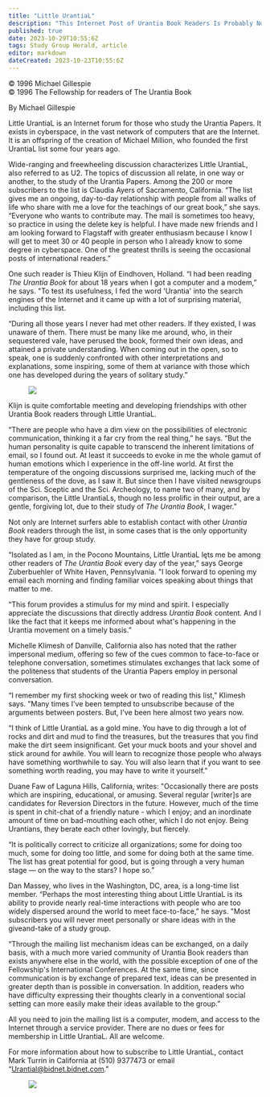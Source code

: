 ```yaml
---
title: "Little UrantiaL"
description: "This Internet Post of Urantia Book Readers Is Probably Not What You Thought It Would Be, But More"
published: true
date: 2023-10-29T10:55:6Z
tags: Study Group Herald, article
editor: markdown
dateCreated: 2023-10-23T10:55:6Z
---
```


<p class="v-card v-sheet theme--light gray lighten-3 px-2">© 1996 Michael Gillespie<br>© 1996 The Fellowship for readers of The Urantia Book</p>

By Michael Gillespie

Little UrantiaL is an Internet forum for those who study the Urantia Papers. It exists in cyberspace, in the vast network of computers that are the Internet. It is an offspring of the creation of Michael Million, who founded the first UrantiaL list some four years ago.

Wide-ranging and freewheeling discussion characterizes Little UrantiaL, also referred to as U2. The topics of discussion all relate, in one way or another, to the study of the Urantia Papers. Among the 200 or more subscribers to the list is Claudia Ayers of Sacramento, California. “The list gives me an ongoing, day-to-day relationship with people from all walks of life who share with me a love for the teachings of our great book,” she says. “Everyone who wants to contribute may. The mail is sometimes too heavy, so practice in using the delete key is helpful. I have made new friends and I am looking forward to Flagstaff with greater enthusiasm because I know I will get to meet 30 or 40 people in person who I already know to some degree in cyberspace. One of the greatest thrills is seeing the occasional posts of international readers.”

One such reader is Thieu Klijn of Eindhoven, Holland. “I had been reading _The Urantia Book_ for about 18 years when I got a computer and a modem,” he says. "To test its usefulness, I fed the word 'Urantia' into the search engines of the Internet and it came up with a lot of surprising material, including this list.

“During all those years I never had met other readers. If they existed, I was unaware of them. There must be many like me around, who, in their sequestered vale, have perused the book, formed their own ideas, and attained a private understanding. When coming out in the open, so to speak, one is suddenly confronted with other interpretations and explanations, some inspiring, some of them at variance with those which one has developed during the years of solitary study.”

<figure id="Figure_1" class="image urantiapedia">
<img src="/image/article/Study_Group_Herald/UrantiaL.jpg">
</figure>

Klijn is quite comfortable meeting and developing friendships with other Urantia Book readers through Little UrantiaL.

“There are people who have a dim view on the possibilities of electronic communication, thinking it a far cry from the real thing,” he says. “But the human personality is quite capable to transcend the inherent limitations of email, so I found out. At least it succeeds to evoke in me the whole gamut of human emotions which I experience in the off-line world. At first the temperature of the ongoing discussions surprised me, lacking much of the gentleness of the dove, as I saw it. But since then I have visited newsgroups of the Sci. Sceptic and the Sci. Archeology, to name two of many, and by comparison, the Little UrantiaLs, though no less prolific in their output, are a gentle, forgiving lot, due to their study of _The Urantia Book_, I wager.”

Not only are Internet surfers able to establish contact with other _Urantia Book_ readers through the list, in some cases that is the only opportunity they have for group study.

“Isolated as I am, in the Pocono Mountains, Little UrantiaL lęts me be among other readers of _The Urantia Book_ every day of the year,” says George Zuberbuehler of White Haven, Pennsylvania. "I look forward to opening my email each morning and finding familiar voices speaking about things that matter to me.

“This forum provides a stimulus for my mind and spirit. I especially appreciate the discussions that directly address _Urantia Book_ content. And I like the fact that it keeps me informed about what's happening in the Urantia movement on a timely basis.”

Michelle Klimesh of Danville, California also has noted that the rather impersonal medium, offering so few of the cues common to face-to-face or telephone conversation, sometimes stimulates exchanges that lack some of the politeness that students of the Urantia Papers employ in personal conversation.

“I remember my first shocking week or two of reading this list,” Klimesh says. "Many times I've been tempted to unsubscribe because of the arguments between posters. But, I've been here almost two years now.

“I think of Little UrantiaL as a gold mine. You have to dig through a lot of rocks and dirt and mud to find the treasures, but the treasures that you find make the dirt seem insignificant. Get your muck boots and your shovel and stick around for awhile. You will learn to recognize those people who always have something worthwhile to say. You will also learn that if you want to see something worth reading, you may have to write it yourself.”

Duane Faw of Laguna Hills, California, writes: "Occasionally there are posts which are inspiring, educational, or amusing. Several regular [writer]s are candidates for Reversion Directors in the future. However, much of the time is spent in chit-chat of a friendly nature - which I enjoy; and an inordinate amount of time on bad-mouthing each other, which I do not enjoy. Being Urantians, they berate each other lovingly, but fiercely.

“It is politically correct to criticize all organizations; some for doing too much, some for doing too little, and some for doing both at the same time. The list has great potential for good, but is going through a very human stage — on the way to the stars? I hope so.”

Dan Massey, who lives in the Washington, DC, area, is a long-time list member. “Perhaps the most interesting thing about Little UrantiaL is its ability to provide nearly real-time interactions with people who are too widely dispersed around the world to meet face-to-face,” he says. "Most subscribers you will never meet personally or share ideas with in the giveand-take of a study group.

“Through the mailing list mechanism ideas can be exchanged, on a daily basis, with a much more varied community of Urantia Book readers than exists anywhere else in the world, with the possible exception of one of the Fellowship's International Conferences. At the same time, since communication is by exchange of prepared text, ideas can be presented in greater depth than is possible in conversation. In addition, readers who have difficulty expressing their thoughts clearly in a conventional social setting can more easily make their ideas available to the group.”

All you need to join the mailing list is a computer, modem, and access to the Internet through a service provider. There are no dues or fees for membership in Little UrantiaL. All are welcome.

For more information about how to subscribe to Little UrantiaL, contact Mark Turrin in California at (510) 9377473 or email “Urantial@bidnet.bidnet.com."

<figure id="Figure_2" class="image urantiapedia">
<img src="/image/article/Study_Group_Herald/keys.jpg">
</figure>